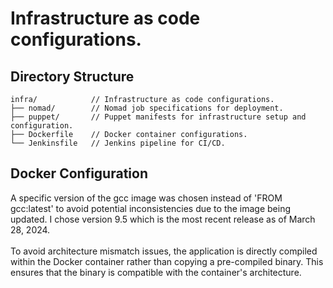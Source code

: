 # Infrastructure as code configurations.

## Directory Structure
```
infra/            // Infrastructure as code configurations.
├── nomad/        // Nomad job specifications for deployment.
├── puppet/       // Puppet manifests for infrastructure setup and configuration.
├── Dockerfile    // Docker container configurations.
└── Jenkinsfile   // Jenkins pipeline for CI/CD.
```

## Docker Configuration

A specific version of the gcc image was chosen instead of 'FROM gcc:latest' to avoid potential inconsistencies due to the image being updated. I chose version 9.5 which is the most recent release as of March 28, 2024. <br>
<br>
To avoid architecture mismatch issues, the application is directly compiled within the Docker container rather than copying a pre-compiled binary. This ensures that the binary is compatible with the container's architecture.